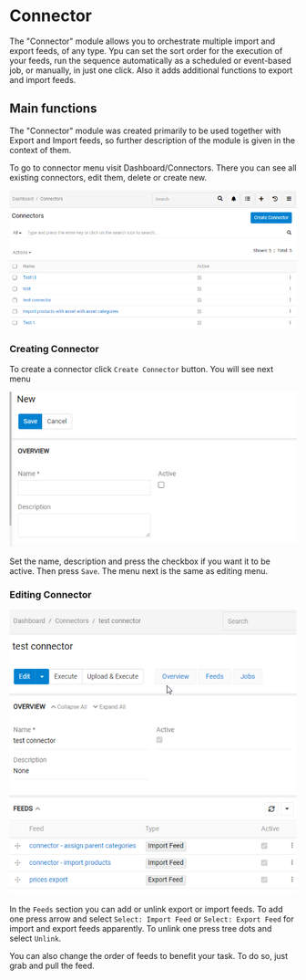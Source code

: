 # Connector

The "Connector" module allows you to orchestrate multiple import and export feeds, of any type. Ypu can set the sort order for the execution of your feeds, run the sequence automatically as a scheduled or event-based job, or manually, in just one click. Also it adds additional functions to export and import feeds.

## Main functions

The "Connector" module was created primarily to be used together with Export and Import feeds, so further description of the module is given in the context of them.

To go to connector menu visit Dashboard/Connectors. There you can see all existing connectors, edit them, delete or create new.

![Main menu](_assets/connector/main-menu.png)

### Creating Connector

To create a connector click `Create Connector` button. You will see next menu

![Creating Connector](_assets/connector/creating.png)

Set the name, description and press the checkbox if you want it to be active. Then press `Save`. The menu next is the same as editing menu.

### Editing Connector

![Connector menu](_assets/connector/connector-menu.png)

In the `Feeds` section you can add or unlink export or import feeds. To add one press arrow and select `Select: Import Feed` or `Select: Export Feed` for import and export feeds apparently. To unlink one press tree dots and select `Unlink`.

You can also change the order of feeds to benefit your task. To do so, just grab and pull the feed.